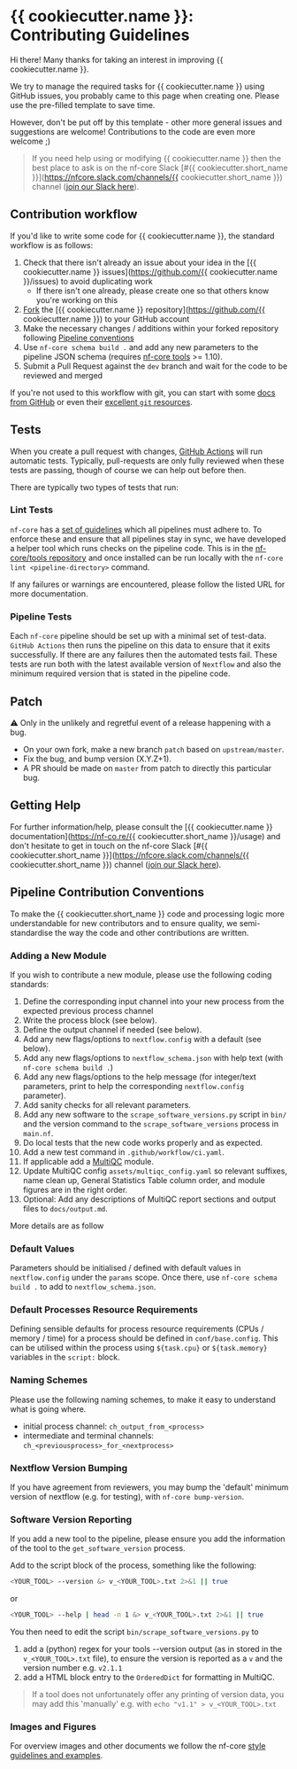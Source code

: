 # {{ cookiecutter.name }}: Contributing Guidelines

Hi there!
Many thanks for taking an interest in improving {{ cookiecutter.name }}.

We try to manage the required tasks for {{ cookiecutter.name }} using GitHub issues, you probably came to this page when creating one.
Please use the pre-filled template to save time.

However, don't be put off by this template - other more general issues and suggestions are welcome!
Contributions to the code are even more welcome ;)

> If you need help using or modifying {{ cookiecutter.name }} then the best place to ask is on the nf-core Slack [#{{ cookiecutter.short_name }}](https://nfcore.slack.com/channels/{{ cookiecutter.short_name }}) channel ([join our Slack here](https://nf-co.re/join/slack)).

## Contribution workflow

If you'd like to write some code for {{ cookiecutter.name }}, the standard workflow is as follows:

1. Check that there isn't already an issue about your idea in the [{{ cookiecutter.name }} issues](https://github.com/{{ cookiecutter.name }}/issues) to avoid duplicating work
    * If there isn't one already, please create one so that others know you're working on this
2. [Fork](https://help.github.com/en/github/getting-started-with-github/fork-a-repo) the [{{ cookiecutter.name }} repository](https://github.com/{{ cookiecutter.name }}) to your GitHub account
3. Make the necessary changes / additions within your forked repository following [Pipeline conventions](#pipeline-contribution-conventions)
4. Use `nf-core schema build .` and add any new parameters to the pipeline JSON schema (requires [nf-core tools](https://github.com/nf-core/tools) >= 1.10).
5. Submit a Pull Request against the `dev` branch and wait for the code to be reviewed and merged

If you're not used to this workflow with git, you can start with some [docs from GitHub](https://help.github.com/en/github/collaborating-with-issues-and-pull-requests) or even their [excellent `git` resources](https://try.github.io/).

## Tests

When you create a pull request with changes, [GitHub Actions](https://github.com/features/actions) will run automatic tests.
Typically, pull-requests are only fully reviewed when these tests are passing, though of course we can help out before then.

There are typically two types of tests that run:

### Lint Tests

`nf-core` has a [set of guidelines](https://nf-co.re/developers/guidelines) which all pipelines must adhere to.
To enforce these and ensure that all pipelines stay in sync, we have developed a helper tool which runs checks on the pipeline code. This is in the [nf-core/tools repository](https://github.com/nf-core/tools) and once installed can be run locally with the `nf-core lint <pipeline-directory>` command.

If any failures or warnings are encountered, please follow the listed URL for more documentation.

### Pipeline Tests

Each `nf-core` pipeline should be set up with a minimal set of test-data.
`GitHub Actions` then runs the pipeline on this data to ensure that it exits successfully.
If there are any failures then the automated tests fail.
These tests are run both with the latest available version of `Nextflow` and also the minimum required version that is stated in the pipeline code.

## Patch

:warning: Only in the unlikely and regretful event of a release happening with a bug.

* On your own fork, make a new branch `patch` based on `upstream/master`.
* Fix the bug, and bump version (X.Y.Z+1).
* A PR should be made on `master` from patch to directly this particular bug.

## Getting Help

For further information/help, please consult the [{{ cookiecutter.name }} documentation](https://nf-co.re/{{ cookiecutter.short_name }}/usage) and don't hesitate to get in touch on the nf-core Slack [#{{ cookiecutter.short_name }}](https://nfcore.slack.com/channels/{{ cookiecutter.short_name }}) channel ([join our Slack here](https://nf-co.re/join/slack)).

## Pipeline Contribution Conventions

To make the {{ cookiecutter.short_name }} code and processing logic more understandable for new contributors and to ensure quality, we semi-standardise the way the code and other contributions are written.

### Adding a New Module

If you wish to contribute a new module, please use the following coding standards:

1. Define the corresponding input channel into your new process from the expected previous process channel
2. Write the process block (see below).
3. Define the output channel if needed (see below).
4. Add any new flags/options to `nextflow.config` with a default (see below).
5. Add any new flags/options to `nextflow_schema.json` with help text (with `nf-core schema build .`)
6. Add any new flags/options to the help message (for integer/text parameters, print to help the corresponding `nextflow.config` parameter).
7. Add sanity checks for all relevant parameters.
8. Add any new software to the `scrape_software_versions.py` script in `bin/` and the version command to the `scrape_software_versions` process in `main.nf`.
9. Do local tests that the new code works properly and as expected.
10. Add a new test command in `.github/workflow/ci.yaml`.
11. If applicable add a [MultiQC](https://https://multiqc.info/) module.
12. Update MultiQC config `assets/multiqc_config.yaml` so relevant suffixes, name clean up, General Statistics Table column order, and module figures are in the right order.
13. Optional: Add any descriptions of MultiQC report sections and output files to `docs/output.md`.

More details are as follow

### Default Values

Parameters should be initialised / defined with default values in `nextflow.config` under the `params` scope. 
Once there, use `nf-core schema build .` to add to `nextflow_schema.json`.

### Default Processes Resource Requirements

Defining sensible defaults for process resource requirements (CPUs / memory / time) for a process should be defined in `conf/base.config`. This can be utilised within the process using `${task.cpu}` or `${task.memory}` variables in the `script:` block.

### Naming Schemes

Please use the following naming schemes, to make it easy to understand what is going where.

* initial process channel: `ch_output_from_<process>`
* intermediate and terminal channels: `ch_<previousprocess>_for_<nextprocess>`

### Nextflow Version Bumping

If you have agreement from reviewers, you may bump the 'default' minimum version of nextflow (e.g. for testing), with `nf-core bump-version`.

### Software Version Reporting

If you add a new tool to the pipeline, please ensure you add the information of the tool to the `get_software_version` process.

Add to the script block of the process, something like the following:

```bash
<YOUR_TOOL> --version &> v_<YOUR_TOOL>.txt 2>&1 || true
```

or

```bash
<YOUR_TOOL> --help | head -n 1 &> v_<YOUR_TOOL>.txt 2>&1 || true
```

You then need to edit the script `bin/scrape_software_versions.py` to

1. add a (python) regex for your tools --version output (as in stored in the `v_<YOUR_TOOL>.txt` file), to ensure the version is reported as a `v` and the version number e.g. `v2.1.1`
2. add a HTML block entry to the `OrderedDict` for formatting in MultiQC.

> If a tool does not unfortunately offer any printing of version data, you may add this 'manually' e.g. with `echo "v1.1" > v_<YOUR_TOOL>.txt`

### Images and Figures

For overview images and other documents we follow the nf-core [style guidelines and examples](https://nf-co.re/developers/design_guidelines).
